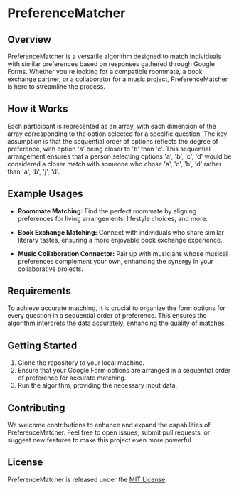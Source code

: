 # PreferenceMatcher

## Overview

PreferenceMatcher is a versatile algorithm designed to match individuals with similar preferences based on responses gathered through Google Forms. Whether you're looking for a compatible roommate, a book exchange partner, or a collaborator for a music project, PreferenceMatcher is here to streamline the process.

## How it Works

Each participant is represented as an array, with each dimension of the array corresponding to the option selected for a specific question. The key assumption is that the sequential order of options reflects the degree of preference, with option 'a' being closer to 'b' than 'c'. This sequential arrangement ensures that a person selecting options 'a', 'b', 'c', 'd' would be considered a closer match with someone who chose 'a', 'c', 'b', 'd' rather than 'a', 'b', 'j', 'd'.

## Example Usages

- **Roommate Matching:** Find the perfect roommate by aligning preferences for living arrangements, lifestyle choices, and more.
  
- **Book Exchange Matching:** Connect with individuals who share similar literary tastes, ensuring a more enjoyable book exchange experience.

- **Music Collaboration Connector:** Pair up with musicians whose musical preferences complement your own, enhancing the synergy in your collaborative projects.

## Requirements

To achieve accurate matching, it is crucial to organize the form options for every question in a sequential order of preference. This ensures the algorithm interprets the data accurately, enhancing the quality of matches.

## Getting Started

1. Clone the repository to your local machine.
2. Ensure that your Google Form options are arranged in a sequential order of preference for accurate matching.
3. Run the algorithm, providing the necessary input data.

## Contributing

We welcome contributions to enhance and expand the capabilities of PreferenceMatcher. Feel free to open issues, submit pull requests, or suggest new features to make this project even more powerful.

## License

PreferenceMatcher is released under the [MIT License](LICENSE).
